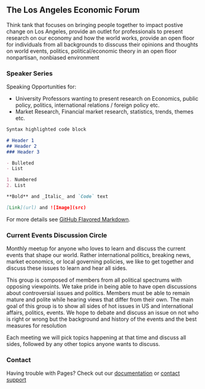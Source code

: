 ## The Los Angeles Economic Forum

Think tank that focuses on bringing people together to impact postive change on Los Angeles, provide an outlet for professionals to present research on our economy and how the world works, provide an open floor for individuals from all backgrounds to disscuss their opinions and thoughts on world events, politics, political/economic theory in an open floor nonpartisan, nonbiased environment

### Speaker Series

Speaking Opportunities for:

- University Professors wanting to present research on Economics, public policy, politics, international relations / foreign policy etc.
- Market Research, Financial market research, statistics, trends, themes etc.

```markdown
Syntax highlighted code block

# Header 1
## Header 2
### Header 3

- Bulleted
- List

1. Numbered
2. List

**Bold** and _Italic_ and `Code` text

[Link](url) and ![Image](src)
```

For more details see [GitHub Flavored Markdown](https://guides.github.com/features/mastering-markdown/).

### Current Events Discussion Circle

Monthly meetup for anyone who loves to learn and discuss the current events that shape our world. Rather international politics, breaking news, market economics, or local governing policies, we like to get together and discuss these issues to learn and hear all sides.

This group is composed of members from all political spectrums with opposing viewpoints. We take pride in being able to have open discussions about controversial issues and politics. Members must be able to remain mature and polite while hearing views that differ from their own. The main goal of this group is to show all sides of hot issues in US and international affairs, politics, events.
We hope to debate and discuss an issue on not who is right or wrong but the background and history of the events and the best measures for resolution

Each meeting we will pick topics happening at that time and discuss all sides, followed by any other topics anyone wants to discuss.


### Contact

Having trouble with Pages? Check out our [documentation](https://docs.github.com/categories/github-pages-basics/) or [contact support](https://github.com/contact) 
